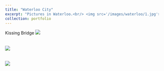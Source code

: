 ```yaml
---
title: "Waterloo City"
excerpt: "Pictures in Waterloo.<br/> <img src='/images/waterloo/1.jpg'>"
collection: portfolio
---
```


Kissing Bridge
<img src='/images/waterloo/2.jpg'><br/><br/><br/>
<img src='/images/waterloo/3.jpg'><br/><br/><br/>
<img src='/images/waterloo/4.jpg'>
